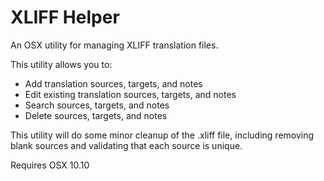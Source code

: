 # XLIFF Helper

An OSX utility for managing XLIFF translation files.

This utility allows you to:

* Add translation sources, targets, and notes
* Edit existing translation sources, targets, and notes
* Search sources, targets, and notes
* Delete sources, targets, and notes

This utility will do some minor cleanup of the .xliff file, including removing blank sources and validating that each source is unique.

Requires OSX 10.10